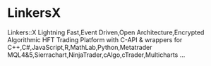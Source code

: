 # LinkersX
Linkers::X Lightning Fast,Event Driven,Open Architecture,Encrypted Algorithmic HFT Trading Platform with C-API & wrappers for C++,C#,JavaScript,R,MathLab,Python,Metatrader MQL4&5,Sierrachart,NinjaTrader,cAlgo,cTrader,Multicharts ...

